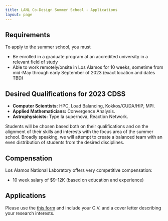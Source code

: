 ```yaml
---
title: LANL Co-Design Summer School - Applications
layout: page
---
```


## Requirements

To apply to the summer school, you must

- Be enrolled in a graduate program at an accredited university in a relevant field of study
- Able to work remotely/onsite in Los Alamos for 10 weeks, sometime from mid-May through early September of 2023 (exact location and dates TBD)


## Desired Qualifications for 2023 CDSS

- **Computer Scientists:** HPC, Load Balancing, Kokkos/CUDA/HIP, MPI. 
- **Applied Mathematicians:** Convergence Analysis. 
- **Astrophysicists:** Type Ia supernova, Reaction Network.


Students will be chosen based both on their qualifications and on the alignment of their skills and interests with the focus area of the summer school.  Broadly speaking, we will attempt to create a balanced team with an even distribution of students from the desired disciplines. 

## Compensation

Los Alamos National Laboratory offers very competitive compensation:

* 10 week salary of $9-12K (based on education and experience)

## Applications
 Please use the [this form](https://forms.gle/ZxJfutL97oSr9sVD9) and include your C.V. and a cover letter describing your research interests.
